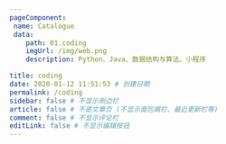 ```yaml
---
pageComponent: 
 name: Catalogue 
 data: 
    path: 01.coding
    imgUrl: /img/web.png 
    description: Python、Java、数据结构与算法、小程序

title: coding
date: 2020-01-12 11:51:53 # 创建日期
permalink: /coding
sidebar: false # 不显示侧边栏
article: false # 不是文章页 (不显示面包屑栏、最近更新栏等)
comment: false # 不显示评论栏
editLink: false # 不显示编辑按钮
---
```


